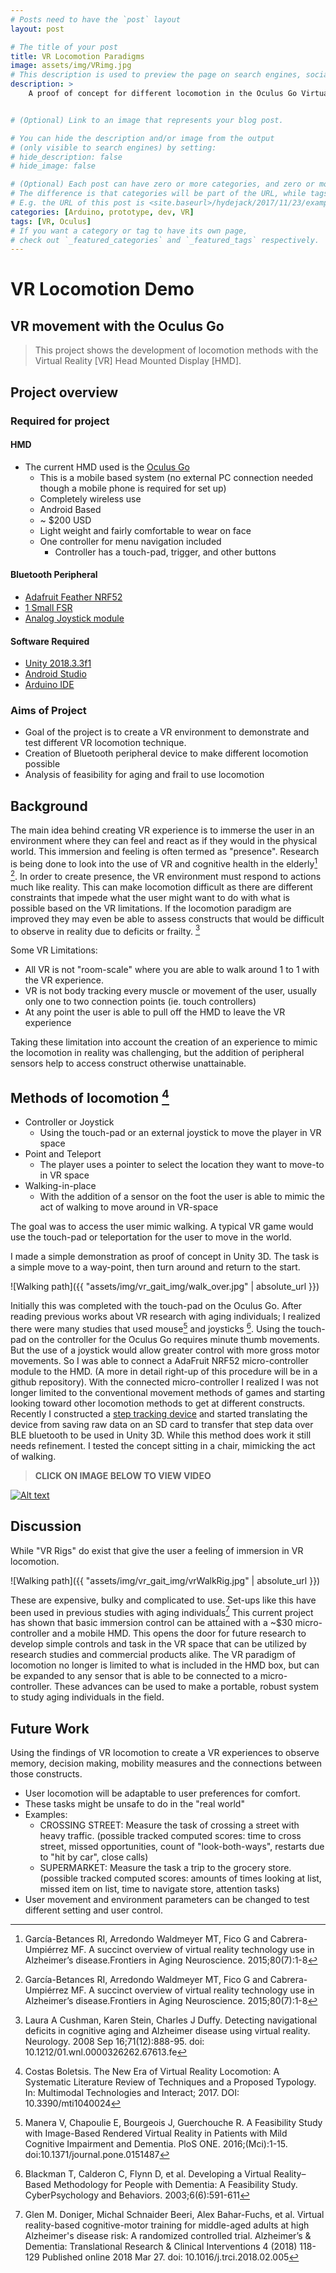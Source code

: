 ```yaml
---
# Posts need to have the `post` layout
layout: post

# The title of your post
title: VR Locomotion Paradigms
image: assets/img/VRimg.jpg
# This description is used to preview the page on search engines, social media, etc.
description: >
    A proof of concept for different locomotion in the Oculus Go Virtual Reality device. The main take away from this project is the connectiong of a prototype bluetooth device. This development makes it possible to create custom-made peripherals for users based on needs, frailty or disability.


# (Optional) Link to an image that represents your blog post.

# You can hide the description and/or image from the output
# (only visible to search engines) by setting:
# hide_description: false
# hide_image: false

# (Optional) Each post can have zero or more categories, and zero or more tags.
# The difference is that categories will be part of the URL, while tags will not.
# E.g. the URL of this post is <site.baseurl>/hydejack/2017/11/23/example-content/
categories: [Arduino, prototype, dev, VR]
tags: [VR, Oculus]
# If you want a category or tag to have its own page,
# check out `_featured_categories` and `_featured_tags` respectively.
---
```


#  VR Locomotion Demo
## VR movement with the Oculus Go
> This project shows the development of locomotion methods with the Virtual Reality [VR] Head Mounted Display [HMD].

## Project overview
### Required for project 
#### HMD

- The current HMD used is the [Oculus Go](https://www.oculus.com/go/)
    - This is a mobile based system (no external PC connection needed though a mobile phone is required for set up)
    - Completely wireless use
    - Android Based
    - ~ $200 USD
    - Light weight and fairly comfortable to wear on face
    - One controller for menu navigation included
        - Controller has a touch-pad, trigger, and other buttons
    
#### Bluetooth Peripheral
- [Adafruit Feather NRF52](https://learn.adafruit.com/bluefruit-nrf52-feather-learning-guide?view=all)
- [1 Small FSR](https://www.adafruit.com/product/166?gclid=Cj0KCQjwj_XpBRCCARIsAItJiuTcrXpMGNeuTHYRj1z0Lm8RHtkYdx6qYQlsoPKe9_s6JMVDyEAw94IaAk0qEALw_wcB)
- [Analog Joystick module](https://www.adafruit.com/product/512?gclid=CjwKCAjwzdLrBRBiEiwAEHrAYmUsQVV8naf0vDMFiv1VPabeRbG70Zir_onQ3j0o6PJl6fBpTTy3EBoCWCYQAvD_BwE)

#### Software Required
- [Unity 2018.3.3f1](https://unity.com/)
- [Android Studio](https://developer.android.com/studio)
- [Arduino IDE](https://www.arduino.cc/en/main/software)

### Aims of Project
- Goal of the project is to create a VR environment to demonstrate and test different VR locomotion technique. 
- Creation of Bluetooth peripheral device to make different locomotion possible
- Analysis of feasibility for aging and frail to use locomotion

## Background
The main idea behind creating VR experience is to immerse the user in an environment where they can feel and react as if they would in the physical world. This immersion and feeling is often termed as "presence". Research is being done to look into the use of VR and cognitive health in the elderly[^fn1] [^fn2]. In order to create presence, the VR environment must respond to actions much like reality. This can make locomotion difficult as there are different constraints that impede what the user might want to do with what is possible based on the VR limitations. If the locomotion paradigm are improved they may even be able to assess constructs that would be difficult to observe in reality due to deficits or frailty. [^fn3] 

Some VR Limitations:
- All VR is not "room-scale" where you are able to walk around 1 to 1 with the VR experience.
- VR is not body tracking every muscle or movement of the user, usually only one to two connection points (ie. touch controllers)
- At any point the user is able to pull off the HMD to leave the VR experience

Taking these limitation into account the creation of an experience to mimic the locomotion in reality was challenging, but the addition of peripheral sensors help to access construct otherwise unattainable. 

## Methods of locomotion [^fn4]
- Controller or Joystick
    - Using the touch-pad or an external joystick to move the player in VR space
- Point and Teleport
    - The player uses a pointer to select the location they want to move-to in VR space
- Walking-in-place
    - With the addition of a sensor on the foot the user is able to mimic the act of walking to move around in VR-space
    
The goal was to access the user mimic walking. A typical VR game would use the touch-pad or teleportation for the user to move in the world.

I made a simple demonstration as proof of concept in Unity 3D. The task is a simple move to a way-point, then turn around and return to the start.

![Walking path]({{ "assets/img/vr_gait_img/walk_over.jpg" | absolute_url }})

Initially this was completed with the touch-pad on the Oculus Go. After reading previous works about VR research with aging individuals; I realized there were many studies that used mouse[^fn5] and joysticks [^fn6]. Using the touch-pad on the controller for the Oculus Go requires minute thumb movements. But the use of a joystick would allow greater control with more gross motor movements. So I was able to connect a AdaFruit NRF52 micro-controller module to the HMD. (A more in detail right-up of this procedure will be in a github repository). With the connected micro-controller I realized I was not longer limited to the conventional movement methods of games and starting looking toward other locomotion methods to get at different constructs. Recently I constructed a [step tracking device](https://ttruty.github.io/projects/arduino/prototype/dev/2019-07-29-Step-tracking/) and started translating the device from saving raw data on an SD card to transfer that step data over BLE bluetooth to be used in Unity 3D. While this method does work it still needs refinement. I tested the concept sitting in a chair, mimicking the act of walking.

> **CLICK ON IMAGE BELOW TO VIEW VIDEO**

[![Alt text](https://img.youtube.com/vi/wGFj-F2yMsI/0.jpg)](https://www.youtube.com/watch?v=wGFj-F2yMsI)

## Discussion

While "VR Rigs" do exist that give the user a feeling of immersion in VR locomotion.

![Walking path]({{ "assets/img/vr_gait_img/vrWalkRig.jpg" | absolute_url }})

These are expensive, bulky and complicated to use. Set-ups like this have been used in previous studies with aging individuals[^fn7] This current project has shown that basic immersion control can be attained with a ~$30 micro-controller and a mobile HMD. This opens the door for future research to develop simple controls and task in the VR space that can be utilized by research studies and commercial products alike. The VR paradigm of locomotion no longer is limited to what is included in the HMD box, but can be expanded to any sensor that is able to be connected to a micro-controller. These advances can be used to make a portable, robust system to study aging individuals in the field. 

## Future Work

Using the findings of VR locomotion to create a VR experiences to observe memory, decision making, mobility measures and the connections between those constructs. 
- User locomotion will be adaptable to user preferences for comfort.
- These tasks might be unsafe to do in the "real world"
- Examples: 
    - CROSSING STREET: Measure the task of crossing a street with heavy traffic. (possible tracked computed scores: time to cross street, missed opportunities, count of "look-both-ways", restarts due to "hit by car", close calls)  
    - SUPERMARKET: Measure the task a trip to the grocery store. (possible tracked computed scores: amounts of times looking at list, missed item on list, time to navigate store, attention tasks)
- User movement and environment parameters can be changed to test different setting and user control.



[^fn1]: García-Betances RI, Arredondo Waldmeyer MT, Fico G and Cabrera-Umpiérrez MF. A succinct overview of virtual reality technology use in Alzheimer’s disease.Frontiers in Aging Neuroscience. 2015;80(7):1-8

[^fn2]: García-Betances RI, Arredondo Waldmeyer MT, Fico G and Cabrera-Umpiérrez MF. A succinct overview of virtual reality technology use in Alzheimer’s disease.Frontiers in Aging Neuroscience. 2015;80(7):1-8

[^fn3]: Laura A Cushman, Karen Stein, Charles J Duffy. Detecting navigational deficits in cognitive aging and Alzheimer disease using virtual reality. Neurology. 2008 Sep 16;71(12):888-95. doi: 10.1212/01.wnl.0000326262.67613.fe


[^fn4]: Costas Boletsis. The New Era of Virtual Reality Locomotion: A Systematic Literature Review of Techniques and a Proposed Typology. In: Multimodal Technologies and Interact; 2017. DOI: 10.3390/mti1040024

[^fn5]: Manera V, Chapoulie E, Bourgeois J, Guerchouche R. A Feasibility Study with Image-Based Rendered Virtual Reality in Patients with Mild Cognitive Impairment and Dementia. PloS ONE. 2016;(Mci):1-15. doi:10.1371/journal.pone.0151487

[^fn6]: Blackman T, Calderon C, Flynn D, et al. Developing a Virtual Reality–Based Methodology for People with Dementia: A Feasibility Study. CyberPsychology and Behaviors. 2003;6(6):591-611

[^fn7]: Glen M. Doniger, Michal Schnaider Beeri, Alex Bahar-Fuchs, et al. Virtual reality-based cognitive-motor training for middle-aged adults at high Alzheimer's disease risk: A randomized controlled trial. Alzheimer’s & Dementia: Translational Research & Clinical Interventions 4 (2018) 118-129
Published online 2018 Mar 27. doi: 10.1016/j.trci.2018.02.005

